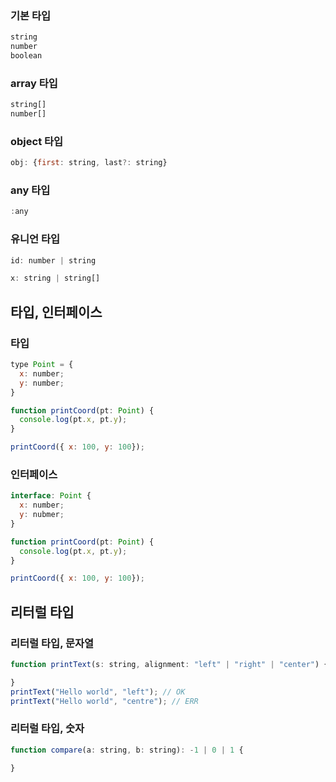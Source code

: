 ### 기본 타입
```javascript
string
number
boolean
```

### array 타입
```javascript
string[]
number[]
```

### object 타입
```javascript
obj: {first: string, last?: string}
```

### any 타입
```javascript
:any
```

### 유니언 타입
```javascript
id: number | string

x: string | string[]
```

## 타입, 인터페이스

### 타입
```javascript
type Point = {
  x: number;
  y: number;
}

function printCoord(pt: Point) {
  console.log(pt.x, pt.y);
}

printCoord({ x: 100, y: 100});
```

### 인터페이스
```javascript
interface: Point {
  x: number;
  y: nubmer;
}

function printCoord(pt: Point) {
  console.log(pt.x, pt.y);
}

printCoord({ x: 100, y: 100});
```

## 리터럴 타입

### 리터럴 타입, 문자열
```javascript
function printText(s: string, alignment: "left" | "right" | "center") {

}
printText("Hello world", "left"); // OK
printText("Hello world", "centre"); // ERR
```

### 리터럴 타입, 숫자
```javascript
function compare(a: string, b: string): -1 | 0 | 1 {

}
```

